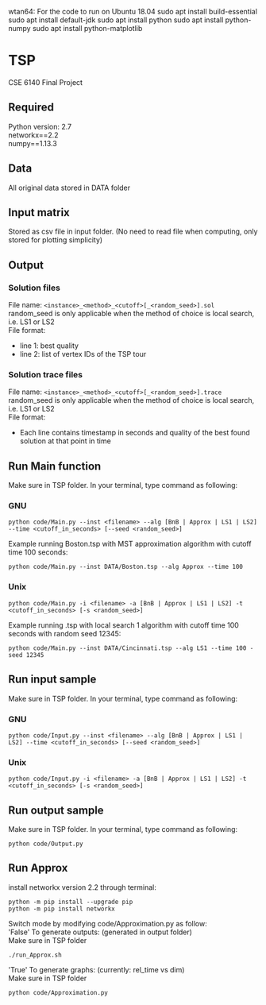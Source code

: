 wtan64:
For the code to run on Ubuntu 18.04
sudo apt install build-essential
sudo apt install default-jdk
sudo apt install python
sudo apt install python-numpy
sudo apt install python-matplotlib

# TSP
CSE 6140 Final Project

## Required
Python version: 2.7 <br />
networkx==2.2 <br />
numpy==1.13.3

## Data
All original data stored in DATA folder

## Input matrix
Stored as csv file in input folder. (No need to read file when computing, only stored for plotting simplicity)

## Output
### Solution files
File name: `<instance>_<method>_<cutoff>[_<random_seed>].sol` <br />
random_seed is only applicable when the method of choice is local search, i.e. LS1 or LS2 <br />
File format: <br />
* line 1: best quality
* line 2: list of vertex IDs of the TSP tour

### Solution trace files
File name: `<instance>_<method>_<cutoff>[_<random_seed>].trace` <br />
random_seed is only applicable when the method of choice is local search, i.e. LS1 or LS2 <br />
File format: <br />
* Each line contains timestamp in seconds and quality of the best found solution at that point in time

## Run Main function
Make sure in TSP folder. In your terminal, type command as following:
### GNU
```
python code/Main.py --inst <filename> --alg [BnB | Approx | LS1 | LS2] --time <cutoff_in_seconds> [--seed <random_seed>]
```
Example running Boston.tsp with MST approximation algorithm with cutoff time 100 seconds:
```
python code/Main.py --inst DATA/Boston.tsp --alg Approx --time 100
```

### Unix
```
python code/Main.py -i <filename> -a [BnB | Approx | LS1 | LS2] -t <cutoff_in_seconds> [-s <random_seed>]
```
Example running .tsp with local search 1 algorithm with cutoff time 100 seconds with random seed 12345:
```
python code/Main.py --inst DATA/Cincinnati.tsp --alg LS1 --time 100 -seed 12345
```

## Run input sample
Make sure in TSP folder. In your terminal, type command as following:
### GNU
```
python code/Input.py --inst <filename> --alg [BnB | Approx | LS1 | LS2] --time <cutoff_in_seconds> [--seed <random_seed>]
```
### Unix
```
python code/Input.py -i <filename> -a [BnB | Approx | LS1 | LS2] -t <cutoff_in_seconds> [-s <random_seed>]
```

## Run output sample
Make sure in TSP folder. In your terminal, type command as following:
```
python code/Output.py
```

## Run Approx
install networkx version 2.2 through terminal:
```
python -m pip install --upgrade pip
python -m pip install networkx
```

Switch mode by modifying code/Approximation.py as follow: <br />
'False' To generate outputs:
(generated in output folder)  <br />
Make sure in TSP folder
```
./run_Approx.sh
```
'True' To generate graphs:
(currently: rel_time vs dim)  <br />
Make sure in TSP folder
```
python code/Approximation.py
```
